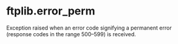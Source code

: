 # ftplib.error_perm

Exception raised when an error code signifying a permanent error (response codes in the range 500–599) is received.